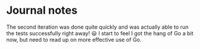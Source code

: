 # Journal notes

The second iteration was done quite quickly and was actually able to run the tests successfully right away! :smiley:
I start to feel I got the hang of Go a bit now, but need to read up on more effective use of Go.
